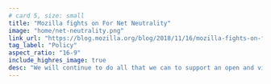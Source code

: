 ```yaml
---
# card 5, size: small
title: "Mozilla fights on For Net Neutrality"
image: "home/net-neutrality.png"
link_url: "https://blog.mozilla.org/blog/2018/11/16/mozilla-fights-on-for-net-neutrality/?utm_source=www.mozilla.org&utm_medium=referral&utm_campaign=homepage&utm_content=card"
tag_label: "Policy"
aspect_ratio: "16-9"
include_highres_image: true
desc: "We will continue to do all that we can to support an open and vibrant internet that is a resource accessible to all."
---
```

